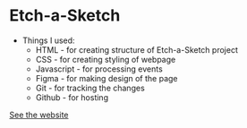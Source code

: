 # Etch-a-Sketch  

- Things I used:  
    - HTML - for creating structure of Etch-a-Sketch project   
    - CSS - for creating styling of webpage  
    - Javascript - for processing events  
    - Figma - for making design of the page  
    - Git - for tracking the changes  
    - Github - for hosting  

[See the website][1]

[1]: https://weagret.github.io/Etch-a-Sketch/ "Etch-a-Sketch"